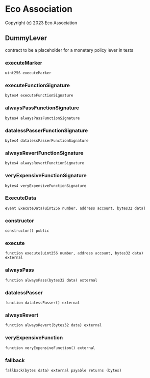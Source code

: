 # Eco Association

Copyright (c) 2023 Eco Association

## DummyLever

contract to be a placeholder for a monetary policy lever in tests

### executeMarker

```solidity
uint256 executeMarker
```

### executeFunctionSignature

```solidity
bytes4 executeFunctionSignature
```

### alwaysPassFunctionSignature

```solidity
bytes4 alwaysPassFunctionSignature
```

### datalessPasserFunctionSignature

```solidity
bytes4 datalessPasserFunctionSignature
```

### alwaysRevertFunctionSignature

```solidity
bytes4 alwaysRevertFunctionSignature
```

### veryExpensiveFunctionSignature

```solidity
bytes4 veryExpensiveFunctionSignature
```

### ExecuteData

```solidity
event ExecuteData(uint256 number, address account, bytes32 data)
```

### constructor

```solidity
constructor() public
```

### execute

```solidity
function execute(uint256 number, address account, bytes32 data) external
```

### alwaysPass

```solidity
function alwaysPass(bytes32 data) external
```

### datalessPasser

```solidity
function datalessPasser() external
```

### alwaysRevert

```solidity
function alwaysRevert(bytes32 data) external
```

### veryExpensiveFunction

```solidity
function veryExpensiveFunction() external
```

### fallback

```solidity
fallback(bytes data) external payable returns (bytes)
```

